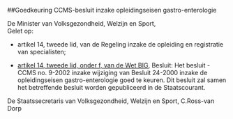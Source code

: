 <meta http-equiv='Content-Type' content='text/html; charset=utf-8' />

##Goedkeuring CCMS-besluit inzake opleidingseisen gastro-enterologie

De Minister van Volksgezondheid, Welzijn en Sport,  
Gelet op:

- artikel 14, tweede lid, van de Regeling inzake de opleiding en registratie van specialisten;  

- [artikel 14, tweede lid, onder f, van de Wet BIG](../../../../../../../wet/wet/op/de/beroepen/in/de/individuele/gezondheidszorg/BWBR0006251/README.md),     Besluit:     Het besluit - CCMS no. 9-2002 inzake wijziging van Besluit 24-2000 inzake de opleidingseisen gastro-enterologie goed te keuren.     Dit besluit zal samen het betreffende besluit worden gepubliceerd in de Staatscourant.   

De 
Staatssecretaris van Volksgezondheid, Welzijn en Sport, 
C.Ross-van Dorp    
